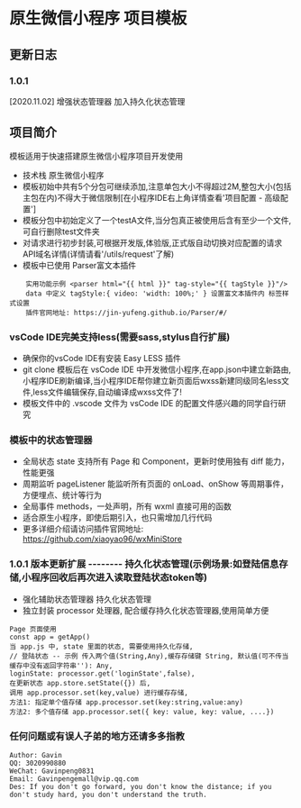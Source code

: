
# 原生微信小程序 项目模板

## 更新日志 

### 1.0.1

\[2020.11.02\] 
增强状态管理器 加入持久化状态管理



## 项目简介
模板适用于快速搭建原生微信小程序项目开发使用
- 技术栈 原生微信小程序
- 模板初始中共有5个分包可继续添加,注意单包大小不得超过2M,整包大小(包括主包在内)不得大于微信限制[在小程序IDE右上角详情查看'项目配置 - 高级配置']
- 模板分包中初始定义了一个testA文件,当分包真正被使用后含有至少一个文件,可自行删除test文件夹
- 对请求进行初步封装,可根据开发版,体验版,正式版自动切换对应配置的请求API域名详情(详情请看'/utils/request'了解)
- 模板中已使用 Parser富文本插件 
```
    实用功能示例 <parser html="{{ html }}" tag-style="{{ tagStyle }}"/>
    data 中定义 tagStyle:{ video: 'width: 100%;' } 设置富文本插件内 标签样式设置
    插件官网地址: https://jin-yufeng.github.io/Parser/#/
```

### vsCode IDE完美支持less(需要sass,stylus自行扩展)
- 确保你的vsCode IDE有安装 Easy LESS 插件
- git clone 模板后在 vsCode IDE 中开发微信小程序,在app.json中建立新路由,小程序IDE刷新编译,当小程序IDE帮你建立新页面后wxss新建同级同名less文件,less文件编辑保存,自动编译成wxss文件了!
- 模板文件中的 .vscode 文件为 vsCode IDE 的配置文件感兴趣的同学自行研究

### 模板中的状态管理器 
- 全局状态 state 支持所有 Page 和 Component，更新时使用独有 diff 能力，性能更强
- 周期监听 pageListener 能监听所有页面的 onLoad、onShow 等周期事件，方便埋点、统计等行为
- 全局事件 methods，一处声明，所有 wxml 直接可用的函数
- 适合原生小程序，即使后期引入，也只需增加几行代码
- 更多详细介绍请访问插件官网地址: https://github.com/xiaoyao96/wxMiniStore

### 1.0.1 版本更新扩展 -------- 持久化状态管理(示例场景:如登陆信息存储,小程序回收后再次进入读取登陆状态token等) 
- 强化辅助状态管理器 持久化状态管理
- 独立封装 processor 处理器, 配合缓存持久化状态管理器,使用简单方便
```
Page 页面使用
const app = getApp()
当 app.js 中, state 里面的状态, 需要使用持久化存储,
// 登陆状态 -- 示例 传入两个值(String,Any),缓存存储键 String, 默认值(可不传当缓存中没有返回字符串''): Any, 
loginState: processor.get('loginState',false),
在更新状态 app.store.setState({}) 后, 
调用 app.processor.set(key,value) 进行缓存存储,
方法1: 指定单个值存储 app.processor.set(key:string,value:any)
方法2: 多个值存储 app.processor.set({ key: value, key: value, ....})
```

### 任何问题或有误人子弟的地方还请多多指教
```
Author: Gavin
QQ: 3020990880
WeChat: Gavinpeng0831
Email: Gavinpengemall@vip.qq.com
Des: If you don't go forward, you don't know the distance; if you don't study hard, you don't understand the truth.
```
